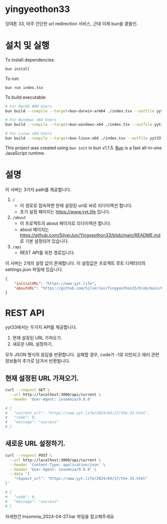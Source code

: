 # yingyeothon33

잉여톤 33, 아주 간단한 url redirection 서비스, 근데 이제 bun을 곁들인.

# 설치 및 실행
To install dependencies:

```bash
bun install
```

To run:

```bash
bun run index.tsx
```

To build executable:

```bash
# For MacOS ARM Users
bun build --compile --target=bun-darwin-arm64 ./index.tsx --outfile yyt33

# For Windows x64 Users
bun build --compile --target=bun-windows-x64 ./index.tsx --outfile yyt33

# For Linux x64 Users
bun build --compile --target=bun-linux-x64 ./index.tsx --outfile yyt33
```

This project was created using `bun init` in bun v1.1.5. [Bun](https://bun.sh) is a fast all-in-one JavaScript runtime.

# 설명

이 서버는 3가지 path를 제공합니다.
1. `/`
    * 이 경로로 접속하면 현재 설정된 url로 바로 리다이렉션 합니다.
    * 초기 설정 페이지는 https://www.yyt.life 입니다.
2. `/about`
    * 이 프로젝트의 about 페이지로 리다이렉션 합니다.
    * about 페이지는 https://github.com/SilverJun/Yingyeothon33/blob/main/README.md 로 기본 설정되어 있습니다.
3. `/api`
    * REST API를 위한 경로입니다.

이 서버는 2개의 설정 값이 존재합니다. 이 설정값은 프로젝트 루트 디렉터리의 settings.json 파일에 있습니다.

```json settings.json
{
    "initialURL": "https://www.yyt.life",
    "aboutURL": "https://github.com/SilverJun/Yingyeothon33/blob/main/README.md"
}
```

# REST API
yyt33에서는 두가지 API를 제공합니다.
1. 현재 설정된 URL 가져오기.
2. 새로운 URL 설정하기.

모두 JSON 형식의 응답을 반환합니다. 실패할 경우, code가 -1로 리턴되고 에러 관련 정보들이 추가로 담겨서 반환됩니다.

## 현재 설정된 URL 가져오기.
```bash
curl --request GET \
  --url http://localhost:3000/api/current \
  --header 'User-Agent: insomnia/9.0.0'

# {
# 	"current_url": "https://www.yyt.life/2024/04/27/the-33.html",
# 	"code": 0,
# 	"message": "success"
# }
```

## 새로운 URL 설정하기.
```bash
curl --request POST \
  --url http://localhost:3000/api/current \
  --header 'Content-Type: application/json' \
  --header 'User-Agent: insomnia/9.0.0' \
  --data '{
	"request_url": "https://www.yyt.life/2024/04/27/the-33.html"
}'

# {
# 	"code": 0,
# 	"message": "success"
# }
```

자세한건 Insomnia_2024-04-27.har 파일을 참고해주세요
